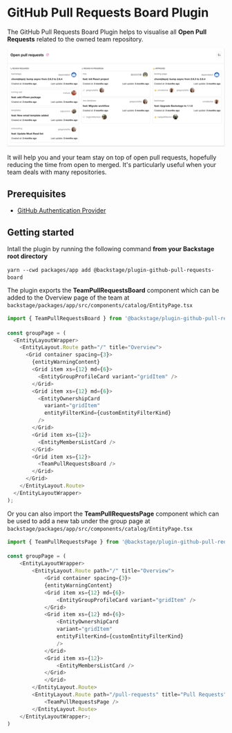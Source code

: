 # GitHub Pull Requests Board Plugin

The GitHub Pull Requests Board Plugin helps to visualise all **Open Pull Requests** related to the owned team repository.

![github-pull-requests-board](./docs/pull-requests-board.png)

It will help you and your team stay on top of open pull requests, hopefully reducing the time from open to merged. It's particularly useful when your team deals with many repositories.

## Prerequisites

- [GitHub Authentication Provider](https://backstage.io/docs/auth/github/provider)

## Getting started

Intall the plugin by running the following command **from your Backstage root directory**

`yarn --cwd packages/app add @backstage/plugin-github-pull-requests-board`

The plugin exports the **TeamPullRequestsBoard** component which can be added to the Overview page of the team at `backstage/packages/app/src/components/catalog/EntityPage.tsx`

```javascript
import { TeamPullRequestsBoard } from '@backstage/plugin-github-pull-requests-board';

const groupPage = (
  <EntityLayoutWrapper>
    <EntityLayout.Route path="/" title="Overview">
      <Grid container spacing={3}>
        {entityWarningContent}
        <Grid item xs={12} md={6}>
          <EntityGroupProfileCard variant="gridItem" />
        </Grid>
        <Grid item xs={12} md={6}>
          <EntityOwnershipCard
            variant="gridItem"
            entityFilterKind={customEntityFilterKind}
          />
        </Grid>
        <Grid item xs={12}>
          <EntityMembersListCard />
        </Grid>
        <Grid item xs={12}>
          <TeamPullRequestsBoard />
        </Grid>
      </Grid>
    </EntityLayout.Route>
  </EntityLayoutWrapper>
);
```

Or you can also import the **TeamPullRequestsPage** component which can be used to add a new tab under the group page at `backstage/packages/app/src/components/catalog/EntityPage.tsx`

```javascript
import { TeamPullRequestsPage } from '@backstage/plugin-github-pull-requests-board';

const groupPage = (
    <EntityLayoutWrapper>
        <EntityLayout.Route path="/" title="Overview">
            <Grid container spacing={3}>
            {entityWarningContent}
            <Grid item xs={12} md={6}>
                <EntityGroupProfileCard variant="gridItem" />
            </Grid>
            <Grid item xs={12} md={6}>
                <EntityOwnershipCard
                variant="gridItem"
                entityFilterKind={customEntityFilterKind}
                />
            </Grid>
            <Grid item xs={12}>
                <EntityMembersListCard />
            </Grid>
            </Grid>
        </EntityLayout.Route>
        <EntityLayout.Route path="/pull-requests" title="Pull Requests">
            <TeamPullRequestsPage />
        </EntityLayout.Route>
    </EntityLayoutWrapper>;
)
```

